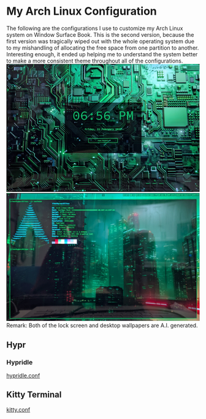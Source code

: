 # My Arch Linux Configuration
The following are the configurations I use to customize my Arch Linux system on Window Surface Book. This is the second version, because the first version was tragically wiped out with the whole operating system due to my mishandling of allocating the free space from one partition to another. Interesting enough, it ended up helping me to understand the system better to make a more consistent theme throughout all of the configurations.
![image](https://github.com/faitinchan/My_Arch_Linux_Configuration/blob/main/PXL_20250222_025642750.MP~2.jpg)
![image](https://github.com/faitinchan/My_Arch_Linux_Configuration/blob/main/PXL_20250222_025726071.MP~2.jpg)
Remark: Both of the lock screen and desktop wallpapers are A.I. generated.
## Hypr
### Hypridle
[hypridle.conf](https://github.com/faitinchan/My_Arch_Linux_Configuration/blob/main/hypr/hypridle.conf)
## Kitty Terminal
[kitty.conf](https://github.com/faitinchan/My_Arch_Linux_Configuration/blob/main/kitty/kitty.conf)
